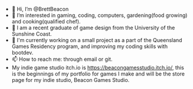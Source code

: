 - 👋 Hi, I’m @BrettBeacon
- 👀 I’m interested in gaming, coding, computers, gardening(food growing) and cooking(qualified chef).
- 🌱 I am a recent graduate of game design from the University of the Sunshine Coast.
- 💞️ I'm currently working on a small project as a part of the Queensland Games Residency program, and improving my coding skills with bootdev.
- 📫 How to reach me: through email or git.
- My indie game studio itch.io is https://beacongamesstudio.itch.io/, this is the beginnings of my portfolio for games I make and will be the store page for my indie studio, Beacon Games Studio.

<!---
BrettBeacon is a ✨ special ✨ repository because its `README.md` (this file) appears on your GitHub profile.
You can click the Preview link to take a look at your changes.
--->
